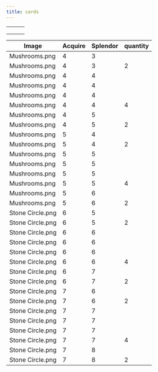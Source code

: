 ```yaml
---
title: cards
---
```


|      |      |      |
| ---- | ---- | ---- |
|      |      |      |
|      |      |      |
|      |      |      |



|Image|Acquire|Splendor|quantity|
| ---- | ---- | ---- |---|
|Mushrooms.png|4|3||
|Mushrooms.png|4|3|2
|Mushrooms.png|4|4||
|Mushrooms.png|4|4||
|Mushrooms.png|4|4||
|Mushrooms.png|4|4|4|
|Mushrooms.png|4|5||
|Mushrooms.png|4|5|2|
|Mushrooms.png|5|4||
|Mushrooms.png|5|4|2|
|Mushrooms.png|5|5||
|Mushrooms.png|5|5||
|Mushrooms.png|5|5||
|Mushrooms.png|5|5|4|
|Mushrooms.png|5|6||
|Mushrooms.png|5|6|2|
|Stone Circle.png|6|5||
|Stone Circle.png|6|5|2|
|Stone Circle.png|6|6||
|Stone Circle.png|6|6||
|Stone Circle.png|6|6||
|Stone Circle.png|6|6|4|
|Stone Circle.png|6|7||
|Stone Circle.png|6|7|2|
|Stone Circle.png|7|6||
|Stone Circle.png|7|6|2|
|Stone Circle.png|7|7||
|Stone Circle.png|7|7||
|Stone Circle.png|7|7||
|Stone Circle.png|7|7|4|
|Stone Circle.png|7|8||
|Stone Circle.png|7|8|2|